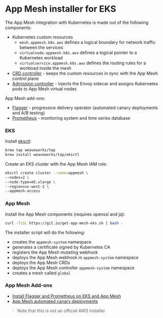 # App Mesh installer for EKS

The App Mesh integration with Kubernetes is made out of the following components:

* Kubernetes custom resources
    * `mesh.appmesh.k8s.aws` defines a logical boundary for network traffic between the services 
    * `virtualnode.appmesh.k8s.aws` defines a logical pointer to a Kubernetes workload
    * `virtualservice.appmesh.k8s.aws` defines the routing rules for a workload inside the mesh
* [CRD controller](https://github.com/aws/aws-app-mesh-controller-for-k8s) - keeps the custom resources in sync with the App Mesh control plane
* [Admission controller](https://github.com/aws/aws-app-mesh-inject) - injects the Envoy sidecar and assigns Kubernetes pods to App Mesh virtual nodes

App Mesh add-ons:

* [Flagger](https://github.com/weaveworks/flagger) - progressive delivery operator (automated canary deployments and A/B testing)
* [Prometheus](https://github.com/prometheus/prometheus) - monitoring system and time series database

### EKS

Install [eksctl](https://github.com/weaveworks/eksctl):

```bash
brew tap weaveworks/tap
brew install weaveworks/tap/eksctl
```

Create an EKS cluster with the App Mesh IAM role:

```bash
eksctl create cluster --name=appmesh \
--nodes=2 \
--node-type=m5.xlarge \
--region=us-west-2 \
--appmesh-access
```

### App Mesh

Install the App Mesh components (requires openssl and jq):

```bash
curl -fsSL https://git.io/get-app-mesh-eks.sh | bash -
```

The installer script will do the following:

* creates the `appmesh-system` namespace
* generates a certificate signed by Kubernetes CA
* registers the App Mesh mutating webhook
* deploys the App Mesh webhook in `appmesh-system` namespace
* deploys the App Mesh CRDs
* deploys the App Mesh controller `appmesh-system` namespace
* creates a mesh called `global`

### App Mesh Add-ons

* [Install Flagger and Prometheus on EKS and App Mesh](https://docs.flagger.app/install/flagger-install-on-eks-appmesh)
* [App Mesh automated canary deployments](https://docs.flagger.app/usage/appmesh-progressive-delivery)

> Note that this is not an official AWS installer


